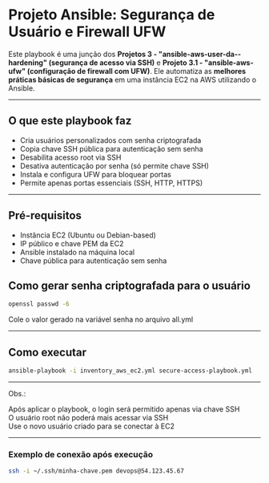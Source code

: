 # Projeto Ansible: Segurança de Usuário e Firewall UFW

Este playbook é uma junção dos **Projetos 3 - "ansible-aws-user-da--hardening" (segurança de acesso via SSH)** e **Projeto 3.1 - "ansible-aws-ufw" (configuração de firewall com UFW)**. Ele automatiza as **melhores práticas básicas de segurança** em uma instância EC2 na AWS utilizando o Ansible.

---

## O que este playbook faz

- Cria usuários personalizados com senha criptografada  
- Copia chave SSH pública para autenticação sem senha  
- Desabilita acesso root via SSH  
- Desativa autenticação por senha (só permite chave SSH)  
- Instala e configura UFW para bloquear portas  
- Permite apenas portas essenciais (SSH, HTTP, HTTPS)

---

## Pré-requisitos

- Instância EC2 (Ubuntu ou Debian-based)
- IP público e chave PEM da EC2
- Ansible instalado na máquina local
- Chave pública para autenticação sem senha

##  Como gerar senha criptografada para o usuário

```bash
openssl passwd -6
```
Cole o valor gerado na variável senha no arquivo all.yml

---

## Como executar

```bash
ansible-playbook -i inventory_aws_ec2.yml secure-access-playbook.yml
```

---

Obs.:

Após aplicar o playbook, o login será permitido apenas via chave SSH  
O usuário root não poderá mais acessar via SSH  
Use o novo usuário criado para se conectar à EC2  

---

### Exemplo de conexão após execução

```bash
ssh -i ~/.ssh/minha-chave.pem devops@54.123.45.67
```


